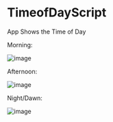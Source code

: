 # TimeofDayScript
App Shows the Time of Day 

Morning:

![image](https://github.com/PedroSmaxY/TimeofDayScript/assets/127573080/4c1b5459-c7cb-43ad-9986-94010c36ccd9)


Afternoon:

![image](https://github.com/PedroSmaxY/TimeofDayScript/assets/127573080/d0801432-f35f-40c3-a4b8-c860e7fa29c4)


Night/Dawn:

![image](https://github.com/PedroSmaxY/TimeofDayScript/assets/127573080/9ce59288-20c1-4e17-8eea-1b95b91bbedc)
